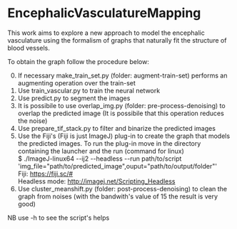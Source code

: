 # EncephalicVasculatureMapping
This work aims to explore a new approach to model the encephalic vasculature using the formalism of graphs that naturally fit the structure of blood vessels.

To obtain the graph follow the procedure below:

0) If necessary make_train_set.py (folder: augment-train-set) performs an augmenting operation over the train-set  
1) Use train_vascular.py to train the neural network  
2) Use predict.py to segment the images  
3) It is possibile to use overlap_img.py (folder: pre-process-denoising) to overlap the predicted image (It is possibile that    this operation reduces the noise)  
4) Use prepare_tif_stack.py to filter and binarize the predicted images  
5) Use the Fiji's (Fiji is just ImageJ) plug-in to create the graph that models the predicted images. To run the plug-in move    in the directory containing the launcher and the run (command for linux)  
   $ ./ImageJ-linux64 --ij2 --headless --run path/to/script 'img_file="path/to/predicted_image",ouput="path/to/output/folder"'  
   Fiji: https://fiji.sc/#  
   Headless mode: http://imagej.net/Scripting_Headless  
6) Use cluster_meanshift.py (folder: post-process-denoising) to clean the graph from noises (with the bandwith's value of 15      the result is very good)  

NB use -h to see the script's helps
